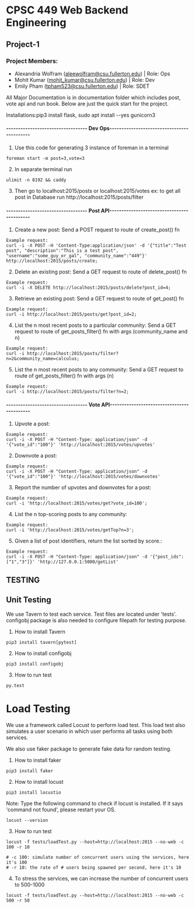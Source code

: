 
# CPSC 449 Web Backend Engineering
## Project-1
### Project Members:
* Alexandria Wolfram (aleewolfram@csu.fullerton.edu) | Role: Ops
* Mohit Kumar (mohit_kumar@csu.fullerton.edu) | Role: Dev
* Emily Pham (tpham523@csu.fullerton.edu) | Role: SDET

All Major Documentation is in documentation folder which includes post, vote api and run book.
Below are just the quick start for the project.

Installations:pip3 install flask, sudo apt install --yes gunicorn3


#### ---------------------------------- Dev Ops-------------------------------------------
1) Use this code for generating 3 instance of foreman in a terminal
```
foreman start -m post=3,vote=3
```

2) In separate terminal run
```
ulimit -n 8192 && caddy
```

3) Then go to localhost:2015/posts or localhost:2015/votes
ex: to get all post in Database run
http://localhost:2015/posts/filter

#### ---------------------------------- Post API-------------------------------------------
1. Create a new post: Send a POST request to route of create_post() fn
>
```
Example request:
curl -i -X POST -H 'Content-Type:application/json' -d '{"title":"Test post", "description":"This is a test post", "username":"some_guy_or_gal", "community_name":"449"}' http://localhost:2015/posts/create;
```

2. Delete an existing post: Send a GET request to route of delete_post() fn
```
Example request:
curl -i -X DELETE http://localhost:2015/posts/delete?post_id=4;
```

3. Retrieve an existing post: Send a GET request to route of get_post() fn
```
Example request:
curl -i http://localhost:2015/posts/get?post_id=2;
```

4. List the n most recent posts to a particular community: Send a GET request to route of get_posts_filter() fn with args (community_name and n)
```
Example request:
curl -i http://localhost:2015/posts/filter?n=2&community_name=calculus;
```

5. List the n most recent posts to any community: Send a GET request to route of get_posts_filter() fn with args (n)
```
Example request:
curl -i http://localhost:2015/posts/filter?n=2;
```

#### ---------------------------------- Vote API-------------------------------------------



1) Upvote a post:
```
Example request:
curl -i -X POST -H "Content-Type: application/json" -d '{"vote_id":"100"}' 'http://localhost:2015/votes/upvotes'
```

2) Downvote a post:
```
Example request:
curl -i -X POST -H "Content-Type: application/json" -d '{"vote_id":"100"}' 'http://localhost:2015/votes/downvotes'
```

3) Report the number of upvotes and downvotes for a post:
```
Example request:
curl -i 'http://localhost:2015/votes/get?vote_id=100';
```

4) List the n top-scoring posts to any community:
```
Example request:
curl -i 'http://localhost:2015/votes/getTop?n=3';
```

5) Given a list of post identifiers, return the list sorted by score.:
```
Example request:
curl -i -X POST -H "Content-Type: application/json" -d '{"post_ids":["1","3"]}' 'http://127.0.0.1:5000/getList'
```

## TESTING

##  Unit Testing 

We use Tavern to test each service. Test files are located under 'tests'.
configobj package is also needed to configure filepath for testing purpose.


1) How to install Tavern
```
pip3 install tavern[pytest]
```

2) How to install configobj
```
pip3 install configobj
```

3) How to run test

```
py.test 

```
 
#  Load Testing 

We use a framework called Locust to perform load test. This load test also simulates a user scenario in which user performs all tasks using both services.

We also use faker package to generate fake data for random testing.

1) How to install faker
```
pip3 install faker
```

2) How to install locust
```
pip3 install locustio
```
Note:
Type the following command to check if locust is installed. If it says 'command not found', please 
restart your OS.
```
locust --version
```

3) How to run test
```
locust -f tests/loadTest.py --host=http://localhost:2015 --no-web -c 100 -r 10

# -c 100: simulate number of concurrent users using the services, here it's 100
# -r 10: the rate of # users being spawned per second, here it's 10
```

4) To stress the services, we can increase the number of concurrent users to 500-1000
```
locust -f tests/loadTest.py --host=http://localhost:2015 --no-web -c 500 -r 50

```

